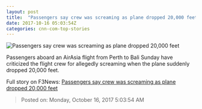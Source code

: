 ```yaml
---
layout: post
title:  "Passengers say crew was screaming as plane dropped 20,000 feet"
date: 2017-10-16 05:03:54Z
categories: cnn-com-top-stories
---
```


![Passengers say crew was screaming as plane dropped 20,000 feet](http://cdn.cnn.com/cnnnext/dam/assets/170328160204-air-asia-super-tease.jpg)

Passengers aboard an AirAsia flight from Perth to Bali Sunday have criticized the flight crew for allegedly screaming when the plane suddenly dropped 20,000 feet.


Full story on F3News: [Passengers say crew was screaming as plane dropped 20,000 feet](http://www.f3nws.com/n/nujBDJ)

> Posted on: Monday, October 16, 2017 5:03:54 AM
